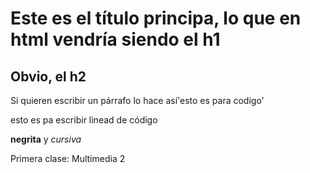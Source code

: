 # Este es el título principa, lo que en html vendría siendo el h1

## Obvio, el h2

Si quieren escribir un párrafo lo hace así'esto es para codigo'


esto
es
pa
escribir
linead
de
código


**negrita** y *cursiva*

Primera clase: Multimedia 2
